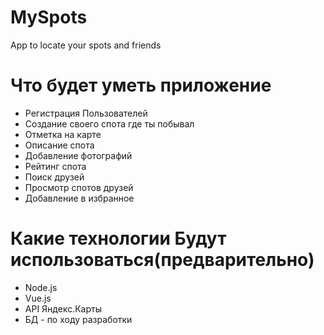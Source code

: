 # MySpots
App to locate your spots and friends

# Что будет уметь приложение 

* Регистрация Пользователей
* Создание своего спота где ты побывал
* Отметка на карте
* Описание спота
* Добавление фотографий
* Рейтинг спота
* Поиск друзей 
* Просмотр спотов друзей
* Добавление в избранное

# Какие технологии Будут использоваться(предварительно)

* Node.js
* Vue.js
* API Яндекс.Карты
* БД - по ходу разработки
